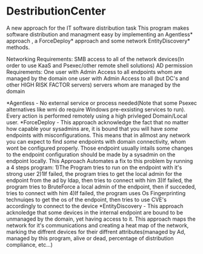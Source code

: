 # DestributionCenter
A new approach for the IT software distribution task
This program makes software distribution and managment easy by implementing an Agentless* approach , a ForceDeploy* approach and some network EntityDiscovery* methods.

Networking Requirements:
  SMB access to all of the network devices(In order to use KaaS and Psexec/other remote shell solutions)
AD permission Requirements:
  One user with Admin Access to all endpoints whom are managed by the domain
  one user with Admin Access to all (but DC's and other HIGH RISK FACTOR servers) servers whom are managed by the domain





*Agentless - No external service or process needed(Note that some Psexec alternatives like wmi do require Windows pre-exsisting services to run).
             Every action is performed remotely using a high privleged Domain/Local user.
*ForceDeploy - This approach acknowledge the fact that no matter how capable your sysadmins are, it is bound that you will have *some* endpoints with misconfigurations.
               This means that in allmost any network you can expect to find *some* endpoints with domain connectivity, whom wont be configured properly.
               Those endpoint usually intails some changes to the endpoint configuration should be made by a sysadmin on the endpoint locally.
               This Approach Automates a fix to this problem by running a 4 steps program:
               1)The Program tries to run on the endpoint with it's strong user
               2)1If failed, the program tries to get the local admin for the endpoint from the ad by ldap, then tries to connect with him
               3)If failed, the program tries to BruteForce a local admin of the endpoint, then if succeded, tries to connect with him
               4)If failed, the program uses Os Fingerprinting technuiqes to get the os of the endpoint, then tries to use CVE's accordingly to connect to the device
*EntityDiscovery - This approach acknoledge that some devices in the internal endpoint are bound to be unmanaged by the domain, yet having access to it.
                   This approach maps the network for it's communications and creating a heat map of the network, marking the diffrent devices for their diffrent
                   attributes(managed by Ad, managed by this program, alive or dead, percentage of distribution compliance, etc...)
